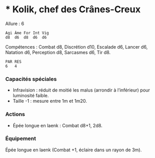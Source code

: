 # * Kolik, chef des Crânes-Creux

Allure : 6

	Agi	Âme	For	Int	Vig
	d8	d6	d8	d6	d6

Compétences : Combat d8, Discrétion d10, Escalade d6, Lancer d6, Natation d6, Perception d8, Sarcasmes d6, Tir d8.

	PAR	RES
	6	4

### Capacités spéciales
- Infravision : réduit de moitié les malus (arrondir à l’inférieur) pour luminosité faible.
- Taille -1 : mesure entre 1m et 1m20.

### Actions
- Épée longue en laenk : Combat d8+1, 2d8.

### Équipement
Épée longue en laenk (Combat +1, éclaire dans un rayon de 3m).
